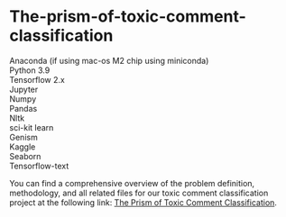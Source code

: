 # The-prism-of-toxic-comment-classification
Anaconda (if using mac-os M2 chip using miniconda)</br>
Python 3.9</br>
Tensorflow 2.x</br>
Jupyter</br>
Numpy</br>
Pandas</br>
Nltk</br>
sci-kit learn</br>
Genism</br>
Kaggle</br>
Seaborn</br>
Tensorflow-text</br>


You can find a comprehensive overview of the problem definition, methodology, and all related files for our toxic comment classification project at the following link: [The Prism of Toxic Comment Classification](https://github.com/Varchita-Beena/The-prism-of-toxic-comment-classification/blob/main/The%20prism%20of%20toxic%20comment%20classification.pdf).
